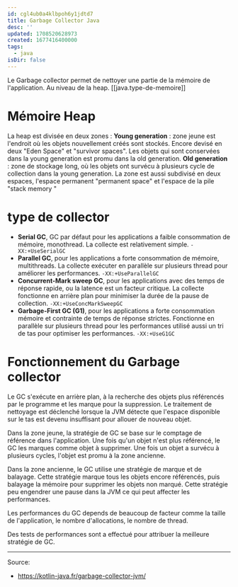 ```yaml
---
id: cgl4ub0a4klbpoh6y1jdtd7
title: Garbage Collector Java
desc: ''
updated: 1708520628973
created: 1677416400000
tags:
  - java
isDir: false
---
```


Le Garbage collector permet de nettoyer une partie de la mémoire de l'application. Au niveau de la heap.
[[java.type-de-memoire]] 

# Mémoire Heap
La heap est divisée en deux zones :
**Young generation** : zone jeune est l'endroit où les objets nouvellement créés sont stockés. Encore devisé en deux "Eden Space" et "survivor spaces". Les objets qui sont conservées dans la young generation est promu dans la old generation.
**Old generation** : zone de stockage long, où les objets ont survécu à plusieurs cycle de collection dans la young generation.
La zone est aussi subdivisé en deux espaces, l'espace permanent "permanent space" et l'espace de la pile "stack memory "

# type de collector 
- **Serial GC**, GC par défaut pour les applications a faible consommation de mémoire, monothread. La collecte est relativement simple. `-XX:+UseSerialGC`
- **Parallel GC**, pour les applications a forte consommation de mémoire, multithreads. La collecte exécuter en parallèle sur plusieurs thread pour améliorer les performances. `-XX:+UseParallelGC`
- **Concurrent-Mark sweep GC**, pour les applications avec des temps de réponse rapide, ou la latence est un facteur critique. La collecte fonctionne en arrière plan pour minimiser la durée de la pause de collection. `-XX:+UseConcMarkSweepGC`
- **Garbage-First GC (G1)**, pour les applications a forte consommation mémoire et contrainte de temps de réponse strictes. Fonctionne en parallèle sur plusieurs thread pour les performances utilisé aussi un tri de tas pour optimiser les performances. `-XX:+UseG1GC`

# Fonctionnement du Garbage collector
Le GC s'exécute en arrière plan, à la recherche des objets plus référencés par le programme et les marque pour la suppression.
Le traitement de nettoyage est déclenché lorsque la JVM détecte que l'espace disponible sur le tas est devenu insuffisant pour allouer de nouveau objet.

Dans la zone jeune, la stratégie de GC se base sur le comptage de référence dans l'application.
Une fois qu'un objet n'est plus référencé, le GC les marques comme objet à supprimer.
Une fois un objet a survécu à plusieurs cycles, l'objet est promu à la zone ancienne.

Dans la zone ancienne, le GC utilise une stratégie de marque et de balayage. 
Cette stratégie marque tous les objets encore référencés, puis balayage la mémoire pour supprimer les objets non marqué.
Cette stratégie peu engendrer une pause dans la JVM ce qui peut affecter les performances.

Les performances du GC depends de beaucoup de facteur comme la taille de l'application, le nombre d'allocations, le nombre de thread.

Des tests de performances sont a effectué pour attribuer la meilleure stratégie de GC.

---

Source:
- https://kotlin-java.fr/garbage-collector-jvm/